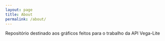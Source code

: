 ```yaml
---
layout: page
title: About
permalink: /about/
---
```


Repositório destinado aos gráficos feitos para o trabalho da API Vega-Lite
